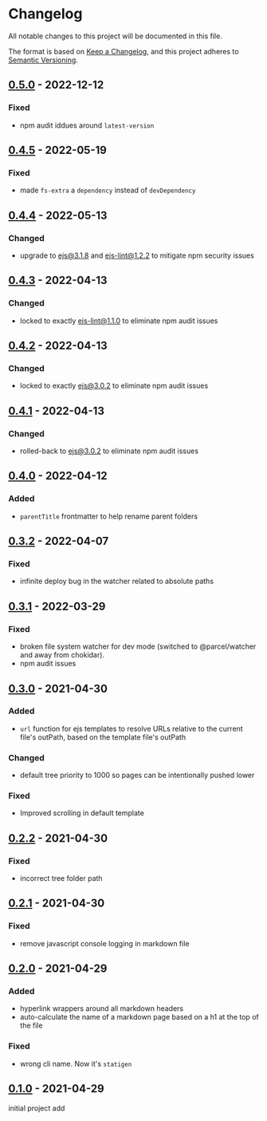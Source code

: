 # Changelog
All notable changes to this project will be documented in this file.

The format is based on [Keep a Changelog](https://keepachangelog.com/en/1.0.0/),
and this project adheres to [Semantic Versioning](https://semver.org/spec/v2.0.0.html).



## [0.5.0](https://github.com/rokucommunity/brighterscript/compare/0.4.4...v0.5.0) - 2022-12-12
### Fixed
 - npm audit iddues around `latest-version`



## [0.4.5](https://github.com/rokucommunity/brighterscript/compare/0.4.4...v0.4.5) - 2022-05-19
### Fixed
 - made `fs-extra` a `dependency` instead of `devDependency`



## [0.4.4](https://github.com/rokucommunity/brighterscript/compare/0.4.3...v0.4.4) - 2022-05-13
### Changed
 - upgrade to ejs@3.1.8 and ejs-lint@1.2.2 to mitigate npm security issues



## [0.4.3](https://github.com/rokucommunity/brighterscript/compare/0.4.2...v0.4.3) - 2022-04-13
### Changed
 - locked to exactly ejs-lint@1.1.0 to eliminate npm audit issues



## [0.4.2](https://github.com/rokucommunity/brighterscript/compare/0.4.1...v0.4.2) - 2022-04-13
### Changed
 - locked to exactly ejs@3.0.2 to eliminate npm audit issues



## [0.4.1](https://github.com/rokucommunity/brighterscript/compare/0.4.0...v0.4.1) - 2022-04-13
### Changed
 - rolled-back to ejs@3.0.2 to eliminate npm audit issues



## [0.4.0](https://github.com/rokucommunity/brighterscript/compare/0.3.2...v0.4.0) - 2022-04-12
### Added
 - `parentTitle` frontmatter to help rename parent folders



## [0.3.2](https://github.com/rokucommunity/brighterscript/compare/0.3.1...v0.3.2) - 2022-04-07
### Fixed
 - infinite deploy bug in the watcher related to absolute paths



## [0.3.1](https://github.com/rokucommunity/brighterscript/compare/0.3.0...v0.3.1) - 2022-03-29
### Fixed
 - broken file system watcher for dev mode (switched to @parcel/watcher and away from chokidar).
 - npm audit issues



## [0.3.0](https://github.com/rokucommunity/brighterscript/compare/0.2.2...v0.3.0) - 2021-04-30
### Added
 - `url` function for ejs templates to resolve URLs relative to the current file's outPath, based on the template file's outPath
### Changed
 - default tree priority to 1000 so pages can be intentionally pushed lower
### Fixed
 - Improved scrolling in default template



## [0.2.2](https://github.com/rokucommunity/brighterscript/compare/0.2.1...v0.2.2) - 2021-04-30
### Fixed
 - incorrect tree folder path



## [0.2.1](https://github.com/rokucommunity/brighterscript/compare/0.2.0...v0.2.1) - 2021-04-30
### Fixed
 - remove javascript console logging in markdown file



## [0.2.0](https://github.com/rokucommunity/brighterscript/compare/0.1.0...v0.2.0) - 2021-04-29
### Added
 - hyperlink wrappers around all markdown headers
 - auto-calculate the name of a markdown page based on a h1 at the top of the file
### Fixed
 - wrong cli name. Now it's `statigen`



## [0.1.0](https://github.com/rokucommunity/brighterscript/compare/f9cf20f9251513278d39e0353d6682a28af6f26c...v0.1.0) - 2021-04-29
initial project add
